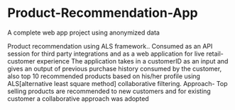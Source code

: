 # Product-Recommendation-App
A complete web app project using anonymized data

Product recommendation using ALS framework.. Consumed as an API session for third party integrations and as a web application for live retail-customer experience
The application takes in a customerID as an input and gives an output of previous purchase history consumed by the customer, also top 10 recommended products based on his/her profile using ALS[alternative least square method] collaborative filtering.
Approach- Top selling products are recommended to new customers and for existing customer a collaborative approach was adopted
